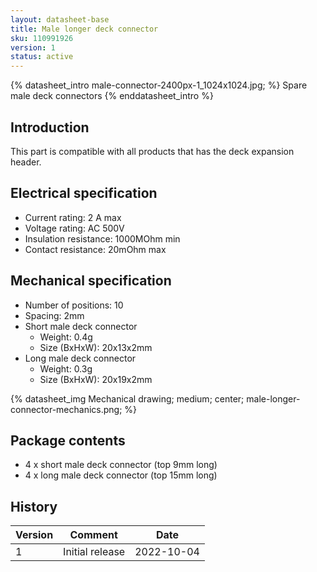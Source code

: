 ```yaml
---
layout: datasheet-base
title: Male longer deck connector
sku: 110991926
version: 1
status: active
---
```


{% datasheet_intro male-connector-2400px-1_1024x1024.jpg; %}
Spare male deck connectors
{% enddatasheet_intro %}

## Introduction

This part is compatible with all products that has the deck expansion header.

## Electrical specification

* Current rating: 2 A max
* Voltage rating: AC 500V
* Insulation resistance: 1000MOhm min
* Contact resistance: 20mOhm max

## Mechanical specification

* Number of positions: 10
* Spacing: 2mm
* Short male deck connector
  * Weight: 0.4g
  * Size (BxHxW): 20x13x2mm
* Long male deck connector
  * Weight: 0.3g
  * Size (BxHxW): 20x19x2mm

{% datasheet_img Mechanical drawing; medium; center; male-longer-connector-mechanics.png; %}

## Package contents

* 4 x short male deck connector (top 9mm long)
* 4 x long male deck connector (top 15mm long)

## History

| Version | Comment | Date |
| ------- | ------- | ---- |
| 1 | Initial release | 2022-10-04 |
